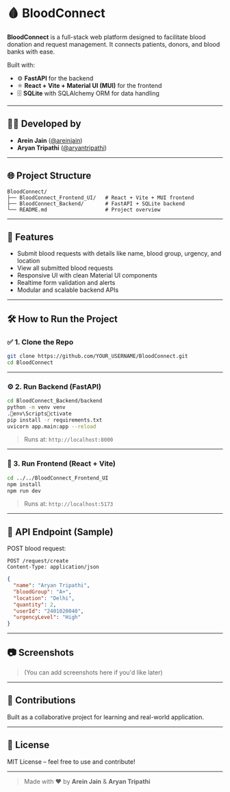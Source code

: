 # 🩸 BloodConnect

**BloodConnect** is a full-stack web platform designed to facilitate blood donation and request management. It connects patients, donors, and blood banks with ease.

Built with:
- ⚙️ **FastAPI** for the backend
- ⚛️ **React + Vite + Material UI (MUI)** for the frontend
- 🗄️ **SQLite** with SQLAlchemy ORM for data handling

---

## 👨‍💻 Developed by

- **Arein Jain** ([@areinjain](https://github.com/areinjain))
- **Aryan Tripathi** ([@aryantripathi](https://github.com/aryantripathi))

---

## 🌐 Project Structure

```
BloodConnect/
├── BloodConnect_Frontend_UI/   # React + Vite + MUI frontend
├── BloodConnect_Backend/       # FastAPI + SQLite backend
└── README.md                   # Project overview
```

---

## 🚀 Features

- Submit blood requests with details like name, blood group, urgency, and location
- View all submitted blood requests
- Responsive UI with clean Material UI components
- Realtime form validation and alerts
- Modular and scalable backend APIs

---

## 🛠️ How to Run the Project

### ✅ 1. Clone the Repo

```bash
git clone https://github.com/YOUR_USERNAME/BloodConnect.git
cd BloodConnect
```

---

### ⚙️ 2. Run Backend (FastAPI)

```bash
cd BloodConnect_Backend/backend
python -m venv venv
.env\Scriptsctivate
pip install -r requirements.txt
uvicorn app.main:app --reload
```

> Runs at: `http://localhost:8000`

---

### 🎨 3. Run Frontend (React + Vite)

```bash
cd ../../BloodConnect_Frontend_UI
npm install
npm run dev
```

> Runs at: `http://localhost:5173`

---

## 🧪 API Endpoint (Sample)

POST blood request:

```http
POST /request/create
Content-Type: application/json
```

```json
{
  "name": "Aryan Tripathi",
  "bloodGroup": "A+",
  "location": "Delhi",
  "quantity": 2,
  "userId": "2401020040",
  "urgencyLevel": "High"
}
```

---

## 📷 Screenshots

> (You can add screenshots here if you'd like later)

---

## 🤝 Contributions

Built as a collaborative project for learning and real-world application.

---

## 📄 License

MIT License – feel free to use and contribute!

---

> Made with ❤️ by **Arein Jain** & **Aryan Tripathi**
